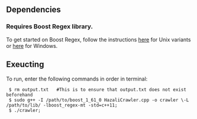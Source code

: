 ## Dependencies
### Requires Boost Regex library.
To get started on Boost Regex, follow the instructions [here](http://www.boost.org/doc/libs/1_61_0/more/getting_started/unix-variants.html) for Unix variants or [here](http://www.boost.org/doc/libs/1_54_0/more/getting_started/windows.html) for Windows.



## Exeucting
To run, enter the following commands in order in terminal:

```
 $ rm output.txt   #This is to ensure that output.txt does not exist beforehand
 $ sudo g++ -I /path/to/boost_1_61_0 HazaliCrawler.cpp -o crawler \-L /path/to/lib/ -lboost_regex-mt -std=c++11;
 $ ./crawler;
```

